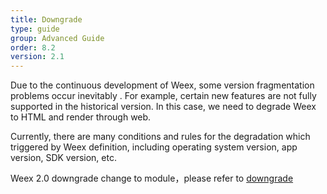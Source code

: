 ```yaml
---
title: Downgrade
type: guide
group: Advanced Guide
order: 8.2
version: 2.1
---
```


<!-- toc -->
Due to the continuous development of Weex, some version fragmentation problems occur inevitably . For example, certain new features are not fully supported in the historical version. In this case, we need to degrade Weex to HTML and render through web.

Currently, there are many conditions and rules for the degradation which triggered by Weex definition, including operating system version, app version, SDK version, etc.


Weex 2.0 downgrade change to module，please refer to [downgrade](https://www.npmjs.com/package/@weex-project/downgrade)

